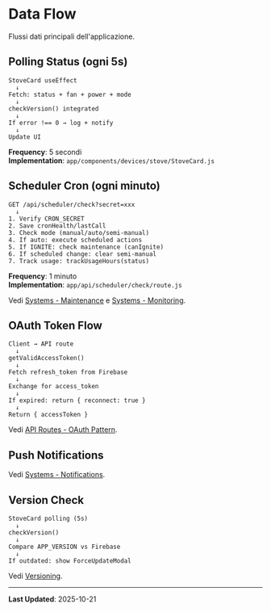 # Data Flow

Flussi dati principali dell'applicazione.

## Polling Status (ogni 5s)

```
StoveCard useEffect
  ↓
Fetch: status + fan + power + mode
  ↓
checkVersion() integrated
  ↓
If error !== 0 → log + notify
  ↓
Update UI
```

**Frequency**: 5 secondi  
**Implementation**: `app/components/devices/stove/StoveCard.js`

## Scheduler Cron (ogni minuto)

```
GET /api/scheduler/check?secret=xxx
  ↓
1. Verify CRON_SECRET
2. Save cronHealth/lastCall
3. Check mode (manual/auto/semi-manual)
4. If auto: execute scheduled actions
5. If IGNITE: check maintenance (canIgnite)
6. If scheduled change: clear semi-manual
7. Track usage: trackUsageHours(status)
```

**Frequency**: 1 minuto  
**Implementation**: `app/api/scheduler/check/route.js`

Vedi [Systems - Maintenance](./systems/maintenance.md) e [Systems - Monitoring](./systems/monitoring.md).

## OAuth Token Flow

```
Client → API route
  ↓
getValidAccessToken()
  ↓
Fetch refresh_token from Firebase
  ↓
Exchange for access_token
  ↓
If expired: return { reconnect: true }
  ↓
Return { accessToken }
```

Vedi [API Routes - OAuth Pattern](./api-routes.md#oauth-20-pattern).

## Push Notifications

Vedi [Systems - Notifications](./systems/notifications.md).

## Version Check

```
StoveCard polling (5s)
  ↓
checkVersion()
  ↓
Compare APP_VERSION vs Firebase
  ↓
If outdated: show ForceUpdateModal
```

Vedi [Versioning](./versioning.md).

---

**Last Updated**: 2025-10-21
